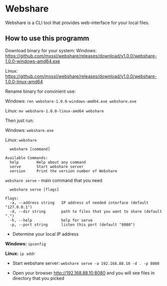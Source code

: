 # Webshare

Webshare is a CLI tool that provides web-interface for your local files.

## How to use this programm

Download binary for your system:
Windows: https://github.com/mxssl/webshare/releases/download/v1.0.0/webshare-1.0.0-windows-amd64.exe

Linux: https://github.com/mxssl/webshare/releases/download/v1.0.0/webshare-1.0.0-linux-amd64

Rename binary for convinient use:

Windows: `ren webshare-1.0.0-windows-amd64.exe webshare.exe`

Linux: `mv webshare-1.0.0-linux-amd64 webshare`

Then just run:

Windows: `webshare.exe`

Linux: `webshare`

```
  webshare [command]

Available Commands:
  help        Help about any command
  serve       Start webshare server
  version     Print the version number of Webshare
```

`webshare serve` - main command that you need

```
  webshare serve [flags]

Flags:
  -a, --address string   IP address of needed interface (default "127.0.0.1")
  -d, --dir string       path to files that you want to share (default ".")
  -h, --help             help for serve
  -p, --port string      listen this port (default "8080")
```

*  Determine your local IP address

**Windows:** `ipconfig`

**Linux:** `ip addr`

*  Start webshare server: `webshare serve -a 192.168.88.10 -d . -p 8080`

*  Open your browser http://192.168.88.10:8080 and you will see files in directory that you picked
